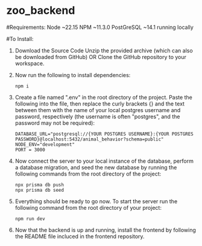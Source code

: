 # zoo_backend

#Requirements:
Node ~22.15
NPM ~11.3.0
PostGreSQL ~14.1 running locally

#To Install:

1. Download the Source Code
   Unzip the provided archive (which can also be downloaded from GitHub)
   OR
   Clone the GitHub repository to your workspace.

2. Now run the following to install dependencies:

   ```
   npm i
   ```

3. Create a file named ".env" in the root directory of the project. Paste the following into the file, then replace the curly brackets {} and the text between them with the name of your local postgres username and password, respectively (the username is often "postgres", and the password may not be required):

   ```
   DATABASE_URL="postgresql://{YOUR POSTGRES USERNAME}:{YOUR POSTGRES PASSWORD}@localhost:5432/animal_behavior?schema=public"
   NODE_ENV="development"
   PORT = 3000
   ```

4. Now connect the server to your local instance of the database, perform a database migration, and seed the new database by running the following commands from the root directory of the project:

   ```
   npx prisma db push
   npx prisma db seed
   ```

5. Everything should be ready to go now. To start the server run the following command from the root directory of your project:

   ```
   npm run dev

   ```

6. Now that the backend is up and running, install the frontend by following the README file incluced in the frontend repository.
